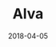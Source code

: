 ---
date: 2018-04-05
title: Alva
link: https://meetalva.io/
image: ./images/alva.jpg
description: Meet Alva, a radically new digital design tool built for cross-functional product teams. Alva lets you design interactive products based on the same components your engineers are using for production websites.
tags:
- design

# ================================
# TOOLS CATEGORIES AVAILABLE
# ================================
# - design
# - development
# - documentation
# - frameworks
# - sketch
#   type: Plugin
#   type: Sketch File
# ================================
---